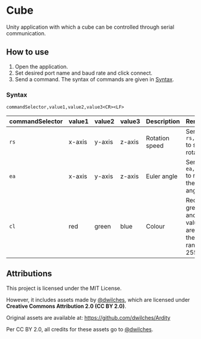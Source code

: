 # Cube

Unity application with which a cube can be controlled through serial communication.

## How to use

1. Open the application.
2. Set desired port name and baud rate and click connect.
3. Send a command. The syntax of commands are given in [Syntax](#syntax).

### Syntax

`commandSelector,value1,value2,value3<CR><LF>`

| commandSelector | value1 | value2 | value3 | Description    | Remarks                                             |
| --------------- | ------ | ------ | ------ | -------------- | --------------------------------------------------- |
| `rs`            | x-axis | y-axis | z-axis | Rotation speed | Send `rs,0,0,0` to stop rotation.                   |
| `ea`            | x-axis | y-axis | z-axis | Euler angle    | Send `ea,0,0,0` to reset the angles.                |
| `cl`            | red    | green  | blue   | Colour         | Red, green, and blue values are in the range 0-255. |

## Attributions

This project is licensed under the MIT License.

However, it includes assets made by [@dwilches](https://github.com/dwilches), which are licensed under **Creative Commons Attribution 2.0 (CC BY 2.0)**.

Original assets are available at: https://github.com/dwilches/Ardity

Per CC BY 2.0, all credits for these assets go to [@dwilches](https://github.com/dwilches).
